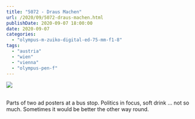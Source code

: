 ```yaml
---
title: "5072 - Draus Machen"
url: /2020/09/5072-draus-machen.html
publishDate: 2020-09-07 18:00:00
date: 2020-09-07
categories: 
  - "olympus-m-zuiko-digital-ed-75-mm-f1-8"
tags: 
  - "austria"
  - "wien"
  - "vienna"
  - "olympus-pen-f"
---
```

<div class="container">
<div class="center"><a target="_blank" href="https://d25zfm9zpd7gm5.cloudfront.net/1200x1200/2018/20180813_170903_lr.jpg"><img class="webfeedsFeaturedVisual" src="https://d25zfm9zpd7gm5.cloudfront.net/0600x0600/2018/20180813_170903_lr.jpg" /></a></div>
</div>
<br />

Parts of two ad posters at a bus stop. Politics in focus, soft drink
... not so much. Sometimes it would be better the other way round.